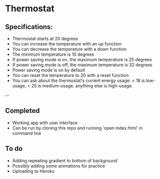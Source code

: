 # Thermostat

## Specifications:

* Thermostat starts at 20 degrees
* You can increase the temperature with an up function
* You can decrease the temperature with a down function
* The minimum temperature is 10 degrees
* If power saving mode is on, the maximum temperature is 25 degrees
* If power saving mode is off, the maximum temperature is 32 degrees
* Power saving mode is on by default
* You can reset the temperature to 20 with a reset function
* You can ask about the thermostat's current energy usage: < 18 is low-usage, < 25 is medium-usage, anything else is high-usage.

--
## Completed

* Working app with user interface
* Can be run by cloning this repo and running 'open index.html' in command line

## To do

* Adding repeating gradient to bottom of background
* Possibly adding some animations for practice
* Uploading to Heroku
